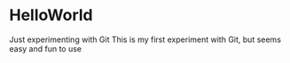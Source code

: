# HelloWorld
Just experimenting with Git
This is my first experiment with Git, but seems easy and fun to use
